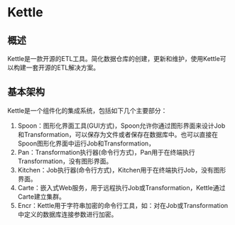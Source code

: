 # Kettle

## 概述

​	Kettle是一款开源的ETL工具。简化数据仓库的创建，更新和维护，使用Kettle可以构建一套开源的ETL解决方案。

## 基本架构

Kettle是一个组件化的集成系统，包括如下几个主要部分：

1. Spoon：图形化界面工具(GUI方式)，Spoon允许你通过图形界面来设计Job和Transformation，可以保存为文件或者保存在数据库中。也可以直接在Spoon图形化界面中运行Job和Transformation，
2. Pan：Transformation执行器(命令行方式)，Pan用于在终端执行Transformation，没有图形界面。
3. Kitchen：Job执行器(命令行方式)，Kitchen用于在终端执行Job，没有图形界面。
4. Carte：嵌入式Web服务，用于远程执行Job或Transformation，Kettle通过Carte建立集群。
5. Encr：Kettle用于字符串加密的命令行工具，如：对在Job或Transformation中定义的数据库连接参数进行加密。
